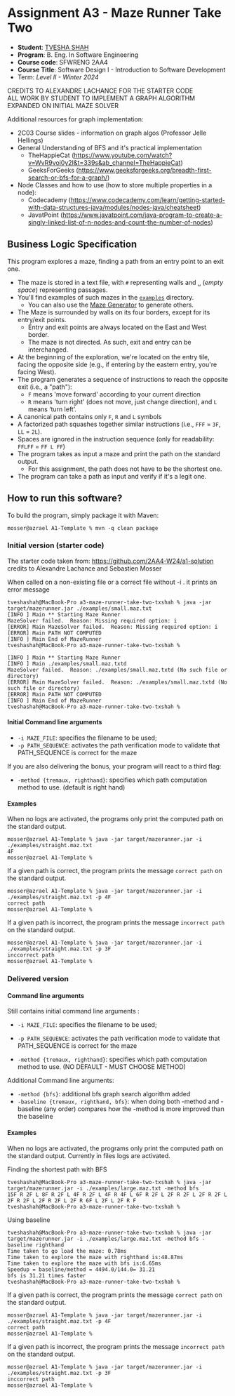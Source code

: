 # Assignment A3 - Maze Runner Take Two 

* **Student**: [TVESHA SHAH](shaht28@mcmaster.ca)
* **Program**: B. Eng. In Software Engineering
* **Course code**: SFWRENG 2AA4
* **Course Title**: Software Design I - Introduction to Software Development
* Term: *Level II - Winter 2024*

CREDITS TO ALEXANDRE LACHANCE FOR THE STARTER CODE<br />
ALL WORK BY STUDENT TO IMPLEMENT A GRAPH ALGORITHM EXPANDED ON INITIAL MAZE SOLVER<br />

Additional resources for graph implementation: 
- 2C03 Course slides - information on graph algos (Professor Jelle Hellings)
- General Understanding of BFS and it's practical implementation 
    - TheHappieCat (https://www.youtube.com/watch?v=WvR9voi0y2I&t=339s&ab_channel=TheHappieCat)
    - GeeksForGeeks (https://www.geeksforgeeks.org/breadth-first-search-or-bfs-for-a-graph/)
- Node Classes and how to use (how to store multiple properties in a node): 
    - Codecademy (https://www.codecademy.com/learn/getting-started-with-data-structures-java/modules/nodes-java/cheatsheet)
    - JavatPoint (https://www.javatpoint.com/java-program-to-create-a-singly-linked-list-of-n-nodes-and-count-the-number-of-nodes)   

## Business Logic Specification

This program explores a maze, finding a path from an entry point to an exit one.

- The maze is stored in a text file, with `#` representing walls and `␣` (_empty space_) representing passages.
- You’ll find examples of such mazes in the [`examples`](./examples) directory.
    - You can also use the [Maze Generator](https://github.com/ace-lectures/maze-gen) to generate others.
- The Maze is surrounded by walls on its four borders, except for its entry/exit points.
    - Entry and exit points are always located on the East and West border.
    - The maze is not directed. As such, exit and entry can be interchanged.
- At the beginning of the exploration, we're located on the entry tile, facing the opposite side (e.g., if entering by
  the eastern entry, you're facing West).
- The program generates a sequence of instructions to reach the opposite exit (i.e., a "path"):
    - `F` means 'move forward' according to your current direction
    - `R` means 'turn right' (does not move, just change direction), and `L` means ‘turn left’.
- A canonical path contains only `F`, `R` and `L` symbols
- A factorized path squashes together similar instructions (i.e., `FFF` = `3F`, `LL` = `2L`).
- Spaces are ignored in the instruction sequence (only for readability: `FFLFF` = `FF L FF`)
- The program takes as input a maze and print the path on the standard output.
    - For this assignment, the path does not have to be the shortest one.
- The program can take a path as input and verify if it's a legit one.

## How to run this software?

To build the program, simply package it with Maven:

```
mosser@azrael A1-Template % mvn -q clean package 
```

### Initial version (starter code)

The starter code taken from: https://github.com/2AA4-W24/a1-solution 
credits to Alexandre Lachance and Sebastien Mosser

When called on a non-existing file or a correct file without -i . it prints an error message
```
tveshashah@MacBook-Pro a3-maze-runner-take-two-txshah % java -jar target/mazerunner.jar ./examples/small.maz.txt 
[INFO ] Main ** Starting Maze Runner
MazeSolver failed.  Reason: Missing required option: i
[ERROR] Main MazeSolver failed.  Reason: Missing required option: i
[ERROR] Main PATH NOT COMPUTED
[INFO ] Main End of MazeRunner
tveshashah@MacBook-Pro a3-maze-runner-take-two-txshah %

```
```
[INFO ] Main ** Starting Maze Runner
[INFO ] Main ./examples/small.maz.txtd
MazeSolver failed.  Reason: ./examples/small.maz.txtd (No such file or directory)
[ERROR] Main MazeSolver failed.  Reason: ./examples/small.maz.txtd (No such file or directory)
[ERROR] Main PATH NOT COMPUTED
[INFO ] Main End of MazeRunner
tveshashah@MacBook-Pro a3-maze-runner-take-two-txshah % 
```
#### Initial Command line arguments
- `-i MAZE_FILE`: specifies the filename to be used;
- `-p PATH_SEQUENCE`: activates the path verification mode to validate that PATH_SEQUENCE is correct for the maze

If you are also delivering the bonus, your program will react to a third flag:

- `-method {tremaux, righthand}`: specifies which path computation method to use. (default is right hand)

#### Examples

When no logs are activated, the programs only print the computed path on the standard output.

```
mosser@azrael A1-Template % java -jar target/mazerunner.jar -i ./examples/straight.maz.txt
4F
mosser@azrael A1-Template %
```

If a given path is correct, the program prints the message `correct path` on the standard output.

```
mosser@azrael A1-Template % java -jar target/mazerunner.jar -i ./examples/straight.maz.txt -p 4F
correct path
mosser@azrael A1-Template %
```

If a given path is incorrect, the program prints the message `incorrect path` on the standard output.

```
mosser@azrael A1-Template % java -jar target/mazerunner.jar -i ./examples/straight.maz.txt -p 3F
inccorrect path
mosser@azrael A1-Template %
```

### Delivered version
#### Command line arguments

Still contains initial command line arguments :

- `-i MAZE_FILE`: specifies the filename to be used;
- `-p PATH_SEQUENCE`: activates the path verification mode to validate that PATH_SEQUENCE is correct for the maze

- `-method {tremaux, righthand}`: specifies which path computation method to use. (NO DEFAULT - MUST CHOOSE METHOD)

Additional Command line arguments:
- `-method {bfs}`: additional bfs graph search algorithm added 
- `-baseline {tremaux, righthand, bfs}`: when doing both -method and -baseline (any order) compares how the -method is more improved than the baseline 

#### Examples

When no logs are activated, the programs only print the computed path on the standard output. Currently in files logs are activated. 

Finding the shortest path with BFS 

```
tveshashah@MacBook-Pro a3-maze-runner-take-two-txshah % java -jar target/mazerunner.jar -i ./examples/large.maz.txt -method bfs              
15F R 2F L 8F R 2F L 4F R 2F L 4F R 4F L 6F R 2F L 2F R 2F L 2F R 2F L 2F R 2F L 2F R 2F L 2F R 6F L 2F L 2F R F
tveshashah@MacBook-Pro a3-maze-runner-take-two-txshah % 
```

Using baseline 

```
tveshashah@MacBook-Pro a3-maze-runner-take-two-txshah % java -jar target/mazerunner.jar -i ./examples/large.maz.txt -method bfs -baseline righthand
Time taken to go load the maze: 0.78ms
Time taken to explore the maze with righthand is:48.87ms
Time taken to explore the maze with bfs is:6.65ms
Speedup = baseline/method = 4494.0/144.0= 31.21
bfs is 31.21 times faster
tveshashah@MacBook-Pro a3-maze-runner-take-two-txshah % 
```

If a given path is correct, the program prints the message `correct path` on the standard output.

```
mosser@azrael A1-Template % java -jar target/mazerunner.jar -i ./examples/straight.maz.txt -p 4F
correct path
mosser@azrael A1-Template %
```

If a given path is incorrect, the program prints the message `incorrect path` on the standard output.

```
mosser@azrael A1-Template % java -jar target/mazerunner.jar -i ./examples/straight.maz.txt -p 3F
inccorrect path
mosser@azrael A1-Template %
```

